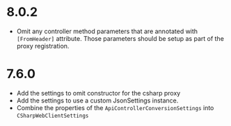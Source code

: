 # 8.0.2
* Omit any controller method parameters that are annotated with `[FromHeader]` attribute.  Those parameters should be setup as part of the proxy registration.
# 7.6.0
* Add the settings to omit constructor for the csharp proxy
* Add the settings to use a custom JsonSettings instance.
* Combine the properties of the `ApiControllerConversionSettings` into `CSharpWebClientSettings`
